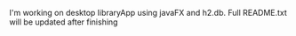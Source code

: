 I'm working on desktop libraryApp using javaFX and h2.db. Full README.txt will be updated after finishing

